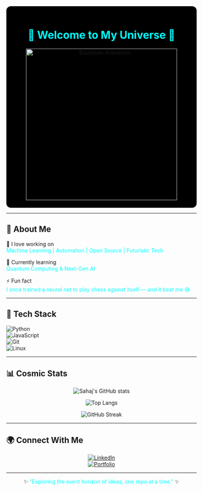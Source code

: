 <!-- Futuristic Cyberpunk GitHub Profile README for Its-Sahaj -->

<div align="center" style="background-color:#000000; padding:20px; border-radius:12px;">

# <span style="color:#00FFFF">🌌 Welcome to My Universe 🌌</span>  

<img src="https://media.tenor.com/PLQ7l9DJN7gAAAAC/black-hole-space.gif" width="400" alt="Blackhole Animation">

</div>

---

## 🚀 About Me  

🚀 I love working on  
<span style="color:#00FFFF">Machine Learning | Automation | Open Source | Futuristic Tech</span>  

🌱 Currently learning  
<span style="color:#00FFFF">Quantum Computing & Next-Gen AI</span>  

⚡ Fun fact  
<span style="color:#00FFFF">I once trained a neural net to play chess against itself — and it beat me 😅</span>  

---

## 🔧 Tech Stack  

![Python](https://img.shields.io/badge/Python-000000?style=for-the-badge&logo=python&logoColor=31A8FF)  
![JavaScript](https://img.shields.io/badge/JavaScript-000000?style=for-the-badge&logo=javascript&logoColor=00FFFF)  
![Git](https://img.shields.io/badge/Git-000000?style=for-the-badge&logo=git&logoColor=F05032)  
![Linux](https://img.shields.io/badge/Linux-000000?style=for-the-badge&logo=linux&logoColor=00FFFF)  

---

## 📊 Cosmic Stats  

<div align="center">

![Sahaj's GitHub stats](https://github-readme-stats.vercel.app/api?username=Its-Sahaj&show_icons=true&theme=radical&hide_border=true&bg_color=000000&title_color=00FFFF&icon_color=31A8FF&text_color=FFFFFF)  

![Top Langs](https://github-readme-stats.vercel.app/api/top-langs/?username=Its-Sahaj&layout=compact&theme=radical&hide_border=true&bg_color=000000&title_color=00FFFF&text_color=FFFFFF)  

![GitHub Streak](https://streak-stats.demolab.com?user=Its-Sahaj&theme=radical&hide_border=true&background=000000&ring=00FFFF&fire=31A8FF&currStreakLabel=00FFFF)  

</div>

---

## 🌍 Connect With Me  

<div align="center">

[![LinkedIn](https://img.shields.io/badge/LinkedIn-000000?style=for-the-badge&logo=linkedin&logoColor=0A66C2)](https://linkedin.com/in/charanjeetsingh01)  
[![Portfolio](https://img.shields.io/badge/Portfolio-000000?style=for-the-badge&logo=vercel&logoColor=00FFFF)](https://yourportfolio.com)  

</div>

---

<div align="center">

✨ <span style="color:#00FFFF">“Exploring the event horizon of ideas, one repo at a time.”</span> ✨  

</div>
